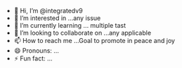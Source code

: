 - 👋 Hi, I’m @integratedv9
- 👀 I’m interested in ...any issue 
- 🌱 I’m currently learning ... multiple tast
- 💞️ I’m looking to collaborate on ...any applicable 
- 📫 How to reach me ...Goal to promote in peace and joy 
- 😄 Pronouns: ...
- ⚡ Fun fact: ...

<!---
integratedv9/integratedv9 is a ✨ special ✨ repository because its `README.md` (this file) appears on your GitHub profile.
You can click the Preview link to take a look at your changes.
--->
